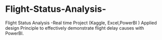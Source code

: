 # Flight-Status-Analysis-
Flight Status Analysis -Real time Project (Kaggle, Excel,PowerBI ) Applied design Principle to effectively demonstrate flight delay causes with PowerBI.

